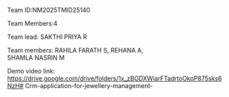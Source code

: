 Team ID:NM2025TMID25140

Team Members:4

Team lead: 
SAKTHI PRIYA R

Team members:
RAHILA FARATH S,
REHANA A,  
SHAMLA NASRIN M 
              
Demo video link:
https://drive.google.com/drive/folders/1x_zBGDXWiarFTadrtoOkoP875sks6NzH# Crm-application-for-jewellery-management-





